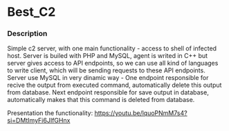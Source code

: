 # Best_C2


### Description

Simple c2 server, with one main functionality - access to shell of infected host. Server is builed with PHP and MySQL, agent is writed in C++ but server gives access to API endpoints, so we can use all kind of languages to write client, which will be sending requests to these API endpoints. Server use MySQL in very dinamic way - One endpoint responsible for recive the output from executed command, automatically delete this output from database. Next endpoint responsible for save output in database, automatically makes that this command is deleted from database.

Presentation the functionality: https://youtu.be/lquoPNmM7s4?si=DMtImyFi6JIfGHnx

